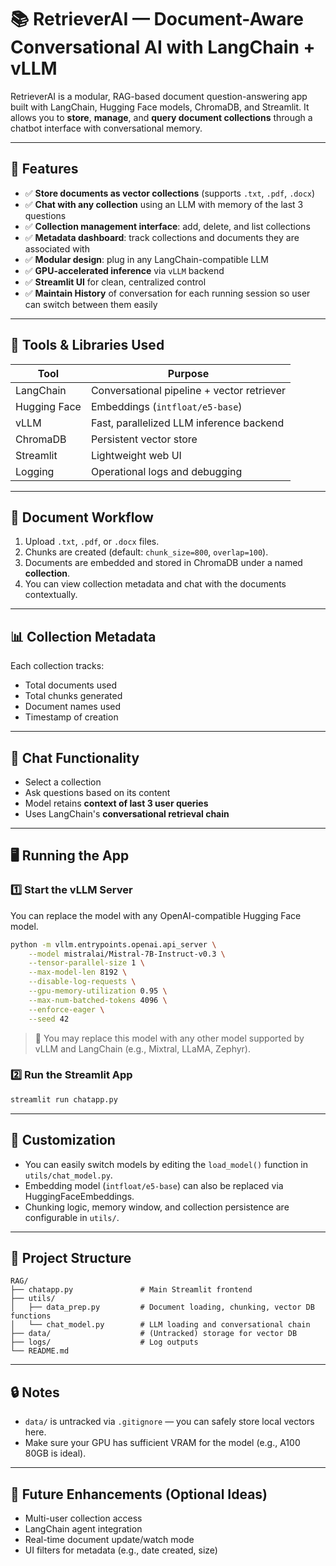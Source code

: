 
# 📚 RetrieverAI — Document-Aware Conversational AI with LangChain + vLLM

RetrieverAI is a modular, RAG-based document question-answering app built with LangChain, Hugging Face models, ChromaDB, and Streamlit. It allows you to **store**, **manage**, and **query document collections** through a chatbot interface with conversational memory.

---

## 🚀 Features

- ✅ **Store documents as vector collections** (supports `.txt`, `.pdf`, `.docx`)
- ✅ **Chat with any collection** using an LLM with memory of the last 3 questions
- ✅ **Collection management interface**: add, delete, and list collections
- ✅ **Metadata dashboard**: track collections and documents they are associated with 
- ✅ **Modular design**: plug in any LangChain-compatible LLM
- ✅ **GPU-accelerated inference** via `vLLM` backend
- ✅ **Streamlit UI** for clean, centralized control
- ✅ **Maintain History** of conversation for each running session so user can switch between them easily 
---

## 🧠 Tools & Libraries Used

| Tool          | Purpose                                 |
|---------------|------------------------------------------|
| LangChain     | Conversational pipeline + vector retriever |
| Hugging Face  | Embeddings (`intfloat/e5-base`)           |
| vLLM          | Fast, parallelized LLM inference backend  |
| ChromaDB      | Persistent vector store                    |
| Streamlit     | Lightweight web UI                         |
| Logging       | Operational logs and debugging             |

---

## 📂 Document Workflow

1. Upload `.txt`, `.pdf`, or `.docx` files.
2. Chunks are created (default: `chunk_size=800`, `overlap=100`).
3. Documents are embedded and stored in ChromaDB under a named **collection**.
4. You can view collection metadata and chat with the documents contextually.

---

## 📊 Collection Metadata

Each collection tracks:
- Total documents used
- Total chunks generated
- Document names used
- Timestamp of creation

---

## 💬 Chat Functionality

- Select a collection
- Ask questions based on its content
- Model retains **context of last 3 user queries**
- Uses LangChain's **conversational retrieval chain**

---

## 🖥️ Running the App

### 1️⃣ Start the vLLM Server

You can replace the model with any OpenAI-compatible Hugging Face model.

```bash
python -m vllm.entrypoints.openai.api_server \
    --model mistralai/Mistral-7B-Instruct-v0.3 \
    --tensor-parallel-size 1 \
    --max-model-len 8192 \
    --disable-log-requests \
    --gpu-memory-utilization 0.95 \
    --max-num-batched-tokens 4096 \
    --enforce-eager \
    --seed 42
````

> 🔁 You may replace this model with any other model supported by vLLM and LangChain (e.g., Mixtral, LLaMA, Zephyr).

### 2️⃣ Run the Streamlit App

```bash
streamlit run chatapp.py
```

---

## 🔧 Customization

* You can easily switch models by editing the `load_model()` function in `utils/chat_model.py`.
* Embedding model (`intfloat/e5-base`) can also be replaced via HuggingFaceEmbeddings.
* Chunking logic, memory window, and collection persistence are configurable in `utils/`.

---

## 📁 Project Structure

```
RAG/
├── chatapp.py               # Main Streamlit frontend
├── utils/
│   ├── data_prep.py         # Document loading, chunking, vector DB functions
│   └── chat_model.py        # LLM loading and conversational chain
├── data/                    # (Untracked) storage for vector DB
├── logs/                    # Log outputs
└── README.md
```

---

## 🔒 Notes

* `data/` is untracked via `.gitignore` — you can safely store local vectors here.
* Make sure your GPU has sufficient VRAM for the model (e.g., A100 80GB is ideal).

---

## 📢 Future Enhancements (Optional Ideas)

* Multi-user collection access
* LangChain agent integration
* Real-time document update/watch mode
* UI filters for metadata (e.g., date created, size)

